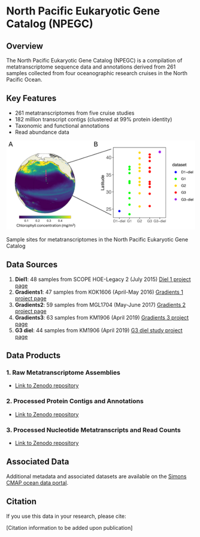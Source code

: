 # North Pacific Eukaryotic Gene Catalog (NPEGC)

## Overview

The North Pacific Eukaryotic Gene Catalog (NPEGC) is a compilation of metatranscriptome sequence data and annotations derived from 261 samples collected from four oceanographic research cruises in the North Pacific Ocean. 
## Key Features

- 261 metatranscriptomes from five cruise studies
- 182 million transcript contigs (clustered at 99% protein identity)
- Taxonomic and functional annotations
- Read abundance data


![NPEGC cruise tracks](https://github.com/armbrustlab/NPac_euk_gene_catalog/blob/main/images/fig1_cruise_tracks.png)

Sample sites for metatranscriptomes in the North Pacific Eukaryotic Gene Catalog

## Data Sources

1. **Diel1**: 48 samples from SCOPE HOE-Legacy 2 (July 2015) [Diel 1 project page](https://github.com/armbrustlab/NPac_euk_gene_catalog/blob/main/projects/Diel1/README.md)
2. **Gradients1**: 47 samples from KOK1606 (April-May 2016) [Gradients 1 project page](https://github.com/armbrustlab/NPac_euk_gene_catalog/blob/main/projects/G1PA/README.md)
3. **Gradients2**: 59 samples from MGL1704 (May-June 2017) [Gradients 2 project page](https://github.com/armbrustlab/NPac_euk_gene_catalog/blob/main/projects/G2PA/README.md)
4. **Gradients3**: 63 samples from KM1906 (April 2019) [Gradients 3 project page](https://github.com/armbrustlab/NPac_euk_gene_catalog/blob/main/projects/G3PA/README.md)
5. **G3 diel**: 44 samples from KM1906 (April 2019) [G3 diel study project page](https://github.com/armbrustlab/NPac_euk_gene_catalog/blob/main/projects/G3PA_diel/README.md)

## Data Products

### 1. Raw Metatranscriptome Assemblies
- [Link to Zenodo repository](https://zenodo.org/records/10699458)

### 2. Processed Protein Contigs and Annotations
- [Link to Zenodo repository](https://zenodo.org/records/10472590)

### 3. Processed Nucleotide Metatranscripts and Read Counts
- [Link to Zenodo repository](https://zenodo.org/records/10570449)


## Associated Data

Additional metadata and associated datasets are available on the [Simons CMAP ocean data portal](https://simonscmap.com/).

## Citation

If you use this data in your research, please cite:

[Citation information to be added upon publication]
